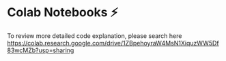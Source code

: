 # Colab Notebooks ⚡
To review more detailed code explanation, please search here<br/>
https://colab.research.google.com/drive/1ZBpehoyraW4MsN1XiquzWW5Df83wcMZb?usp=sharing
